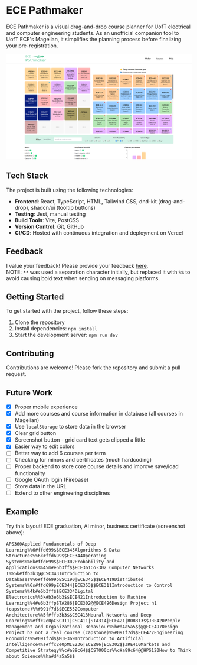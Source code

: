 # ECE Pathmaker

ECE Pathmaker is a visual drag-and-drop course planner for UofT electrical and computer engineering students. As an unofficial companion tool to UofT ECE's Magellan, it simplifies the planning process before finalizing your pre-registration.

![Project Screenshot](./public/project_screenshot.png)

## Tech Stack

The project is built using the following technologies:
- **Frontend**: React, TypeScript, HTML, Tailwind CSS, dnd-kit (drag-and-drop), shadcn/ui (tooltip buttons)
- **Testing**: Jest, manual testing
- **Build Tools**: Vite, PostCSS
- **Version Control**: Git, GitHub
- **CI/CD**: Hosted with continuous integration and deployment on Vercel

## Feedback

I value your feedback! Please provide your feedback [here](https://forms.gle/YjY4d6zPToQ9c2Ea6).  
NOTE: `**` was used a separation character initially, but replaced it with `%%` to avoid causing bold text when sending on messaging platforms.

## Getting Started

To get started with the project, follow these steps:

1. Clone the repository
2. Install dependencies: `npm install`
3. Start the development server: `npm run dev`

## Contributing

Contributions are welcome! Please fork the repository and submit a pull request.

## Future Work

- [x] Proper mobile experience
- [x] Add more courses and course information in database (all courses in Magellan)
- [x] Use `localStorage` to store data in the browser
- [x] Clear grid button
- [x] Screenshot button - grid card text gets clipped a little
- [x] Easier way to edit colors
- [ ] Better way to add 6 courses per term
- [ ] Checking for minors and certificates (much hardcoding)
- [ ] Proper backend to store core course details and improve save/load functionality
- [ ] Google OAuth login (Firebase)
- [ ] Store data in the URL
- [ ] Extend to other engineering disciplines

## Example

Try this layout! ECE graduation, AI minor, business certificate (screenshot above):

```plaintext
APS360Applied Fundamentals of Deep Learning%%6#ffd699$$ECE345Algorithms & Data Structures%%6k#ffd699$$ECE344Operating Systems%%6k#ffd699$$ECE302Probability and Applications%%45m#e6b3ff$$ECE361Co-302 Computer Networks I%%5k#ffb3b3@@CSC343Introduction to Databases%%6#ffd699pESC190|ECE345$$ECE419Distributed Systems%%6s#ffd699pECE344|ECE353$$ECE311Introduction to Control Systems%%4k#e6b3ff$$ECE334Digital Electronics%%3k#b3e6b3$$ECE421Introduction to Machine Learning%%4#e6b3ffpSTA286|ECE302@@ECE496Design Project h1 (capstone)%%#091f7d$$ECE552Computer Architecture%%5f#ffb3b3$$CSC413Neural Networks and Deep Learning%%#ffc2e0pCSC311|CSC411|STA314|ECE421|ROB313$$JRE420People Management and Organizational Behaviour%%h#d4a5a5$$@@ECE497Design Project h2 not a real course (capstone)%%#091f7d$$ECE472Engineering Economics%%#091f7d$$MIE369Introduction to Artificial Intelligence%%s#ffc2e0pMIE236|ECE286|ECE302$$JRE410Markets and Competitive Strategy%%c#a89c64$$CST000cs%%c#a89c64@@HPS120How to Think about Science%%ha#d4a5a5$$
```